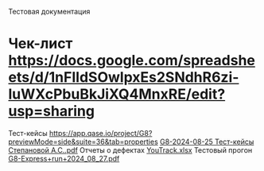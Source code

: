 Тестовая документация
# Чек-лист https://docs.google.com/spreadsheets/d/1nFIldSOwlpxEs2SNdhR6zi-luWXcPbuBkJiXQ4MnxRE/edit?usp=sharing
Тест-кейсы https://app.qase.io/project/G8?previewMode=side&suite=36&tab=properties
[G8-2024-08-25 Тест-кейсы Степановой А.С..pdf](https://github.com/user-attachments/files/16741515/G8-2024-08-25.-.pdf)
Отчеты о дефектах [YouTrack.xlsx](https://github.com/user-attachments/files/16782334/YouTrack.xlsx)
Тестовый прогон [G8-Express+run+2024_08_27.pdf](https://github.com/user-attachments/files/16782337/G8-Express%2Brun%2B2024_08_27.pdf)
